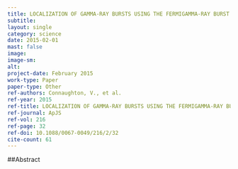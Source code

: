 ```yaml
---
title: LOCALIZATION OF GAMMA-RAY BURSTS USING THE FERMIGAMMA-RAY BURST MONITOR
subtitle: 
layout: single
category: science
date: 2015-02-01
mast: false
image: 
image-sm: 
alt: 
project-date: February 2015
work-type: Paper
paper-type: Other
ref-authors: Connaughton, V., et al.
ref-year: 2015
ref-title: LOCALIZATION OF GAMMA-RAY BURSTS USING THE FERMIGAMMA-RAY BURST MONITOR
ref-journal: ApJS
ref-vol: 216
ref-page: 32
ref-doi: 10.1088/0067-0049/216/2/32
cite-count: 61
---
```



##Abstract
